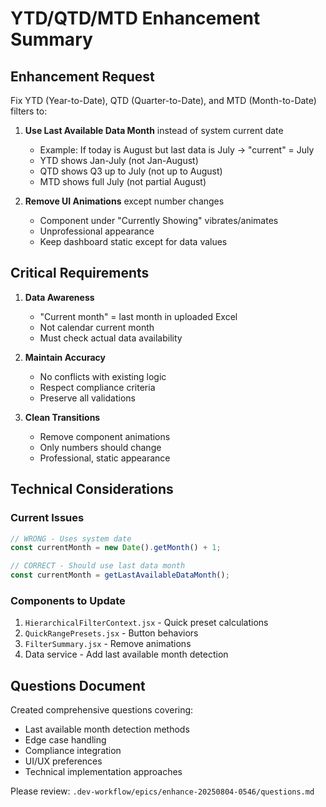 # YTD/QTD/MTD Enhancement Summary

## Enhancement Request

Fix YTD (Year-to-Date), QTD (Quarter-to-Date), and MTD (Month-to-Date) filters to:

1. **Use Last Available Data Month** instead of system current date
   - Example: If today is August but last data is July → "current" = July
   - YTD shows Jan-July (not Jan-August)
   - QTD shows Q3 up to July (not up to August)
   - MTD shows full July (not partial August)

2. **Remove UI Animations** except number changes
   - Component under "Currently Showing" vibrates/animates
   - Unprofessional appearance
   - Keep dashboard static except for data values

## Critical Requirements

1. **Data Awareness**
   - "Current month" = last month in uploaded Excel
   - Not calendar current month
   - Must check actual data availability

2. **Maintain Accuracy**
   - No conflicts with existing logic
   - Respect compliance criteria
   - Preserve all validations

3. **Clean Transitions**
   - Remove component animations
   - Only numbers should change
   - Professional, static appearance

## Technical Considerations

### Current Issues
```javascript
// WRONG - Uses system date
const currentMonth = new Date().getMonth() + 1;

// CORRECT - Should use last data month
const currentMonth = getLastAvailableDataMonth();
```

### Components to Update
1. `HierarchicalFilterContext.jsx` - Quick preset calculations
2. `QuickRangePresets.jsx` - Button behaviors
3. `FilterSummary.jsx` - Remove animations
4. Data service - Add last available month detection

## Questions Document

Created comprehensive questions covering:
- Last available month detection methods
- Edge case handling
- Compliance integration
- UI/UX preferences
- Technical implementation approaches

Please review: `.dev-workflow/epics/enhance-20250804-0546/questions.md`